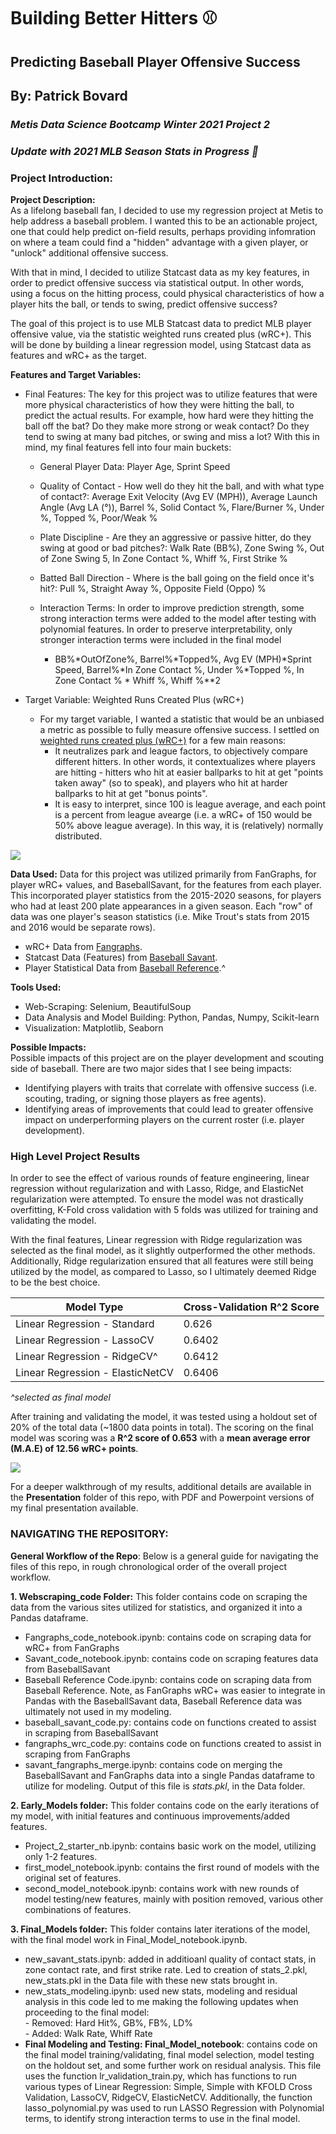 # Building Better Hitters :baseball:
## Predicting Baseball Player Offensive Success
## By: Patrick Bovard 
### *Metis Data Science Bootcamp Winter 2021 Project 2* 

### *Update with 2021 MLB Season Stats in Progress 🚧*

### Project Introduction:
**Project Description:**    
As a lifelong baseball fan, I decided to use my regression project at Metis to help address a baseball problem.  I wanted this to be an actionable project, one that could help predict on-field results, perhaps providing infomration on where a team could find a "hidden" advantage with a given player, or "unlock" additional offensive success.  

With that in mind, I decided to utilize Statcast data as my key features, in order to predict offensive success via statistical output.  In other words, using a focus on the hitting process, could physical characteristics of how a player hits the ball, or tends to swing, predict offensive success?

The goal of this project is to use MLB Statcast data to predict MLB player offensive value, via the statistic weighted runs created plus (wRC+).  This will be done by building a linear regression model, using Statcast data as features and wRC+ as the target.  

**Features and Target Variables:**   
- Final Features: The key for this project was to utilize features that were more physical characteristics of how they were hitting the ball, to predict the actual results.  For example, how hard were they hitting the ball off the bat?  Do they make more strong or weak contact?  Do they tend to swing at many bad pitches, or swing and miss a lot?  With this in mind, my final features fell into four main buckets: 
    - General Player Data: Player Age, Sprint Speed    
    - Quality of Contact - How well do they hit the ball, and with what type of contact?:  Average Exit Velocity (Avg EV (MPH)), Average Launch Angle (Avg LA (°)), Barrel %, Solid Contact %, Flare/Burner %, Under %, Topped %, Poor/Weak %  
    - Plate Discipline - Are they an aggressive or passive hitter, do they swing at good or bad pitches?: Walk Rate (BB%), Zone Swing %, Out of Zone Swing 5, In Zone Contact %, Whiff %, First Strike %  
    - Batted Ball Direction - Where is the ball going on the field once it's hit?: Pull %, Straight Away %, Opposite Field (Oppo) %
    
    - Interaction Terms: In order to improve prediction strength, some strong interaction terms were added to the model after testing with polynomial features.  In order to preserve interpretability, only stronger interaction terms were included in the final model
        - BB%*OutOfZone%, Barrel%*Topped%, Avg EV (MPH)*Sprint Speed, Barrel%*In Zone Contact %, Under %*Topped %, In Zone Contact % * Whiff %, Whiff %**2  

- Target Variable: Weighted Runs Created Plus (wRC+)
    - For my target variable, I wanted a statistic that would be an unbiased a metric as possible to fully measure offensive success.  I settled on [weighted runs created plus (wRC+)](https://www.mlb.com/glossary/advanced-stats/weighted-runs-created-plus) for a few main reasons: 
        - It neutralizes park and league factors, to objectively compare different hitters.  In other words, it contextualizes where players are hitting - hitters who hit at easier ballparks to hit at get "points taken away" (so to speak), and players who hit at harder ballparks to hit at get "bonus points".
        - It is easy to interpret, since 100 is league average, and each point is a percent from league avearge (i.e. a wRC+ of 150 would be 50% above league average).  In this way, it is (relatively) normally distributed.  

![](Images/wrc_histogram.jpg)   

**Data Used:** Data for this project was utilized primarily from FanGraphs, for player wRC+ values, and BaseballSavant, for the features from each player.  This incorporated player statistics from the 2015-2020 seasons, for players who had at least 200 plate appearances in a given season.  Each "row" of data was one player's season statistics (i.e. Mike Trout's stats from 2015 and 2016 would be separate rows).
- wRC+ Data from [Fangraphs](https://www.fangraphs.com/).   
- Statcast Data (Features) from [Baseball Savant](https://baseballsavant.mlb.com/).   
- Player Statistical Data from [Baseball Reference](https://www.baseball-reference.com/).^  

**Tools Used:**   
- Web-Scraping: Selenium, BeautifulSoup  
- Data Analysis and Model Building: Python, Pandas, Numpy, Scikit-learn  
- Visualization: Matplotlib, Seaborn  

**Possible Impacts:**   
Possible impacts of this project are on the player development and scouting side of baseball.  There are two major sides that I see being impacts:
  - Identifying players with traits that correlate with offensive success (i.e. scouting, trading, or signing those players as free agents).
  - Identifying areas of improvements that could lead to greater offensive impact on underperforming players on the current roster (i.e. player development).  

### High Level Project Results
In order to see the effect of various rounds of feature engineering, linear regression without regularization and with Lasso, Ridge, and ElasticNet regularization were attempted.  To ensure the model was not drastically overfitting, K-Fold cross validation with 5 folds was utilized for training and validating the model.  

With the final features, Linear regression with Ridge regularization was selected as the final model, as it slightly outperformed the other methods.  Additionally, Ridge regularization ensured that all features were still being utilized by the model, as compared to Lasso, so I ultimately deemed Ridge to be the best choice.

|Model Type                                          |Cross-Validation R^2 Score|
|----------------------------------------------------|--------------------------|
|Linear Regression - Standard                        |0.626                     |
|Linear Regression - LassoCV                         |0.6402                    |
|Linear Regression - RidgeCV^                        |0.6412                    |
|Linear Regression - ElasticNetCV                    |0.6406                    |

*^selected as final model*    

After training and validating the model, it was tested using a holdout set of 20% of the total data (~1800 data points in total).  The scoring on the final model was scoring was a **R^2 score of 0.653** with a **mean average error (M.A.E) of 12.56 wRC+ points**. 

![](Images/predicted_v_actual_wrc_final.jpg)   

For a deeper walkthrough of my results, additional details are available in the **Presentation** folder of this repo, with PDF and Powerpoint versions of my final presentation available.

### NAVIGATING THE REPOSITORY:
**General Workflow of the Repo**:  Below is a general guide for navigating the files of this repo, in rough chronological order of the overall project workflow.

  **1. Webscraping_code Folder:** This folder contains code on scraping the data from the various sites utilized for statistics, and organized it into a Pandas dataframe.  
  - Fangraphs_code_notebook.ipynb: contains code on scraping data for wRC+ from FanGraphs  
  - Savant_code_notebook.ipynb: contains code on scraping features data from BaseballSavant
  - Baseball Reference Code.ipynb: contains code on scraping data from Baseball Reference.  Note, as FanGraphs wRC+ was easier to integrate in Pandas with the BaseballSavant data, Baseball Reference data was ultimately not used in my modeling.  
  - baseball_savant_code.py: contains code on functions created to assist in scraping from BaseballSavant
  - fangraphs_wrc_code.py: contains code on functions created to assist in scraping from FanGraphs
  - savant_fangraphs_merge.ipynb: contains code on merging the BaseballSavant and FanGraphs data into a single Pandas dataframe to utilize for modeling. Output of this file is *stats.pkl*, in the Data folder.  
  
  **2. Early_Models folder:** This folder contains code on the early iterations of my model, with initial features and continuous improvements/added features.
  - Project_2_starter_nb.ipynb: contains basic work on the model, utilizing only 1-2 features. 
  - first_model_notebook.ipynb: contains the first round of models with the original set of features.
  - second_model_notebook.ipynb: contains work with new rounds of model testing/new features, mainly with position removed, various other combinations of features.  

  **3. Final_Models folder:** This folder contains later iterations of the model, with the final model work in Final_Model_notebook.ipynb.
  - new_savant_stats.ipynb: added in additioanl quality of contact stats, in zone contact rate, and first strike rate.  Led to creation of stats_2.pkl, new_stats.pkl in the Data file with these new stats brought in. 
  - new_stats_modeling.ipynb:  used new stats, modeling and residual analysis in this code led to me making the following updates when proceeding to the final model:  
            - Removed: Hard Hit%, GB%, FB%, LD%  
            - Added: Walk Rate, Whiff Rate   
  - **Final Modeling and Testing: Final_Model_notebook**: contains code on the final model training/validating, final model selection, model testing on the holdout set, and some further work on residual analysis.  This file uses the function lr_validation_train.py, which has functions to run various types of Linear Regression: Simple, Simple with KFOLD Cross Validation, LassoCV, RidgeCV, ElasticNetCV.  Additionally, the function lasso_polynomial.py was used to run LASSO Regression with Polynomial terms, to identify strong interaction terms to use in the final model. 
